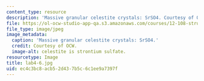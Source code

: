 ```yaml
---
content_type: resource
description: 'Massive granular celestite crystals: SrSO4. Courtesy of OCW.'
file: https://ol-ocw-studio-app-qa.s3.amazonaws.com/courses/12-108-structure-of-earth-materials-fall-2004/ec4c3bc8acb52d437b5c6c1ee9a7397f_lab4-6.jpg
file_type: image/jpeg
image_metadata:
  caption: 'Massive granular celestite crystals: SrSO4.'
  credit: Courtesy of OCW.
  image-alt: celestite is strontium sulfate.
resourcetype: Image
title: lab4-6.jpg
uid: ec4c3bc8-acb5-2d43-7b5c-6c1ee9a7397f
---
```

